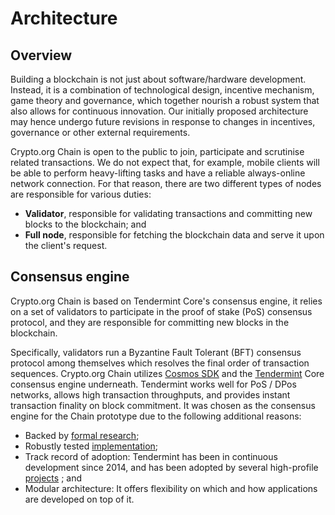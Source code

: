 # Architecture

## Overview

Building a blockchain is not just about software/hardware development. Instead, it is a combination of technological design, incentive mechanism, game theory and governance, which together nourish a robust system that also allows for continuous innovation. Our initially proposed architecture may hence undergo future revisions in response to changes in incentives, governance or other external requirements.

Crypto.org Chain is open to the public to join, participate and scrutinise related transactions. We do not expect that, for example, mobile clients will be able to perform heavy-lifting tasks and have a reliable always-online network connection. For that reason, there are two different types of nodes are responsible for various duties:

- **Validator**, responsible for validating transactions and committing new blocks to the blockchain; and
- **Full node**, responsible for fetching the blockchain data and serve it upon the client's request.

## Consensus engine

Crypto.org Chain is based on Tendermint Core's consensus engine, it relies on a set of validators to participate in the proof of stake (PoS) consensus protocol, and they are responsible for committing new blocks in the blockchain.

Specifically, validators run a Byzantine Fault Tolerant (BFT) consensus protocol among themselves which resolves the final order of transaction sequences. Crypto.org Chain utilizes [Cosmos SDK](https://cosmos.network/sdk) and the [Tendermint](https://tendermint.com/) Core consensus engine underneath. Tendermint works well for PoS / DPos networks, allows high transaction throughputs, and provides instant transaction finality on block commitment. It was chosen as the consensus engine for the Chain prototype due to the following additional reasons:

- Backed by [formal research](https://eprint.iacr.org/2018/574.pdf);
- Robustly tested [implementation](http://jepsen.io/analyses/tendermint-0-10-2);
- Track record of adoption: Tendermint has been in continuous
  development since 2014, and has been adopted by several high-profile
  [projects](https://forum.cosmos.network/t/list-of-projects-in-cosmos-tendermint-ecosystem/243) ; and
- Modular architecture: It offers
  flexibility on which and how applications are developed on top of it.
